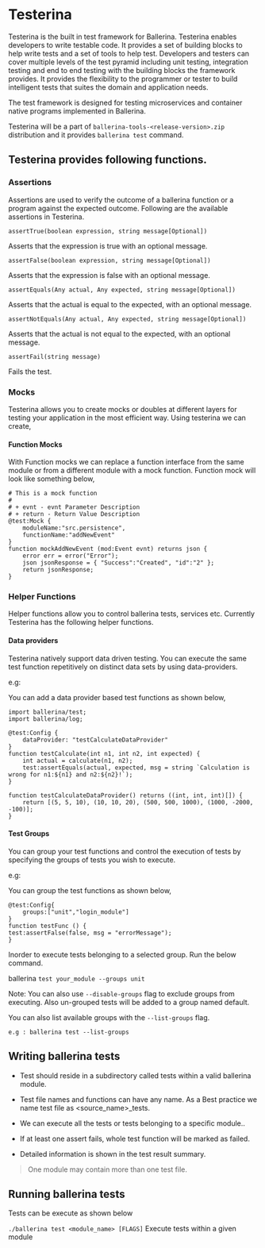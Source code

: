 # Testerina

Testerina is the built in test framework for Ballerina. Testerina enables developers to write testable code. 
It provides a set of building blocks to help write tests and a set of tools to help test. 
Developers and testers can cover multiple levels of the test pyramid including unit testing, integration testing and end to end testing with the building blocks the framework provides. It provides the flexibility to the programmer or tester to build intelligent tests that suites the domain and application needs. 

The test framework is designed for testing microservices and container native programs implemented in Ballerina.

Testerina will be a part of ```ballerina-tools-<release-version>.zip``` distribution and it provides ```ballerina test``` command.  


## Testerina provides following functions.

### Assertions
Assertions are used to verify the outcome of a ballerina function or a program against the expected outcome. Following are the available assertions in Testerina.

````ballerina
assertTrue(boolean expression, string message[Optional]) 
````
Asserts that the expression is true with an optional message.

````ballerina
assertFalse(boolean expression, string message[Optional])
````
Asserts that the expression is false with an optional message.

````ballerina
assertEquals(Any actual, Any expected, string message[Optional])
````
Asserts that the actual is equal to the expected, with an optional message.

````ballerina
assertNotEquals(Any actual, Any expected, string message[Optional])
````
Asserts that the actual is not equal to the expected, with an optional message.

````ballerina
assertFail(string message)
````
Fails the test.

### Mocks
Testerina allows you to create mocks or doubles at different layers for testing your application in the most efficient way. Using testerina we can create,

#### Function Mocks

With Function mocks we can replace a function interface from the same module or from a different module with a mock function. Function mock will look like something below,

````ballerina
# This is a mock function
#
# + evnt - evnt Parameter Description 
# + return - Return Value Description
@test:Mock {
    moduleName:"src.persistence",
    functionName:"addNewEvent"
}
function mockAddNewEvent (mod:Event evnt) returns json {
    error err = error("Error");
    json jsonResponse = { "Success":"Created", "id":"2" };
    return jsonResponse;
}
````

### Helper Functions

Helper functions allow you to control ballerina tests, services etc. Currently Testerina has the following helper functions.

#### Data providers
Testerina natively support data driven testing. You can execute the same test function repetitively on distinct data sets by using data-providers. 

e.g:

You can add a data provider based test functions as shown below,
```ballerina
import ballerina/test;
import ballerina/log;

@test:Config {
    dataProvider: "testCalculateDataProvider"
}
function testCalculate(int n1, int n2, int expected) {
    int actual = calculate(n1, n2);
    test:assertEquals(actual, expected, msg = string `Calculation is wrong for n1:${n1} and n2:${n2}!`);
}

function testCalculateDataProvider() returns ((int, int, int)[]) {
    return [(5, 5, 10), (10, 10, 20), (500, 500, 1000), (1000, -2000, -100)];
}
```

#### Test Groups
You can group your test functions and control the execution of tests by specifying the groups of tests you wish to execute.

e.g:

You can group the test functions as shown below,
````ballerina
@test:Config{
    groups:["unit","login_module"]
}
function testFunc () {
test:assertFalse(false, msg = "errorMessage");
}
````

Inorder to execute tests belonging to a selected group. Run the below command.

ballerina ``test your_module --groups unit``

Note: You can also use `--disable-groups` flag to exclude groups from executing. Also un-grouped tests will be added to a group named default.

You can also list available groups with the `--list-groups` flag.
````
e.g : ballerina test --list-groups
````
 
## Writing ballerina tests

- Test should reside in a subdirectory called tests within a valid ballerina module.
- Test file names and functions can have any name. As a Best practice we name test file as \<source_name>_tests.  
- We can execute all the tests or tests belonging to a specific module..

- If at least one assert fails, whole test function will be marked as failed.
- Detailed information is shown in the test result summary.  
> One module may contain more than one test file.

## Running ballerina tests

Tests can be execute as shown below

```./ballerina test <module_name> [FLAGS]``` Execute tests within a given module